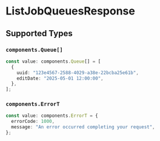 # ListJobQueuesResponse


## Supported Types

### `components.Queue[]`

```typescript
const value: components.Queue[] = [
  {
    uuid: "123e4567-2588-4029-a38e-22bcba25e61b",
    editDate: "2025-05-01 12:00:00",
  },
];
```

### `components.ErrorT`

```typescript
const value: components.ErrorT = {
  errorCode: 1000,
  message: "An error occurred completing your request",
};
```

